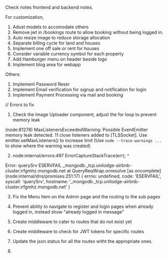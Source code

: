 Check notes frontend and backend notes.


For customization,

1. Adust models to accomodate others
2. Remove jwt in /bookings route to allow booking without being logged in.
3.  Auto resize image to reduce storage allocation
4.  Separate billing cycle for land and houses
5.  Implement one off sale or rent for houses
6.  Consider variable currency symbol for each property
7.  Add Hamburger menu on header beside logo 
8.  Implement blog area for webapp


Others:
1.  Implement Password Reser
2.  Implement Email verification for signup and notification for login
3.  Implement Payment Processing via mail and booking


// Errors to fix

1. Check the Image Uploader component, adjust the for loop to prevent memory leak

(node:81278) MaxListenersExceededWarning: Possible EventEmitter memory leak detected. 11 close listeners added to [TLSSocket]. Use emitter.setMaxListeners() to increase limit
(Use `node --trace-warnings ...` to show where the warning was created)

2.  node:internal/errors:497
    ErrorCaptureStackTrace(err);
    ^

Error: querySrv ESERVFAIL _mongodb._tcp.unilodge-airbnb-cluster.irfgmhz.mongodb.net
    at QueryReqWrap.onresolve [as oncomplete] (node:internal/dns/promises:251:17) {
  errno: undefined,
  code: 'ESERVFAIL',
  syscall: 'querySrv',
  hostname: '_mongodb._tcp.unilodge-airbnb-cluster.irfgmhz.mongodb.net'
}

3. Fix the Menu Item on the Admin page and the routing to the sub pages

4. Prevent ability to navigate to register and login pages when already logged in, instead show "already logged in message"

5.  Create middleware to cater to routes that do not exist yet

6.  Create middleware to check for JWT tokens for specific routes

7.  Update the json.status for all the routes witht the appropriate ones.

8.  
